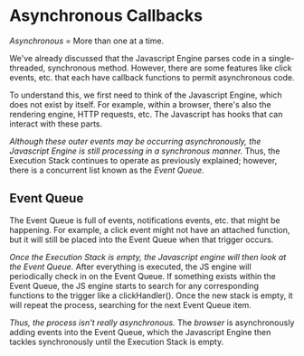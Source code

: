 # Asynchronous Callbacks

*Asynchronous* = More than one at a time.

We've already discussed that the Javascript Engine parses code in a single-threaded, synchronous method. However, there are some features like click events, etc. that each have callback functions to permit asynchronous code.

To understand this, we first need to think of the Javascript Engine, which does not exist by itself. For example, within a browser, there's also the rendering engine, HTTP requests, etc. The Javascript has hooks that can interact with these parts.

_Although these outer events may be occurring asynchronously, the Javascript Engine is still processing in a synchronous manner._ Thus, the Execution Stack continues to operate as previously explained; however, there is a concurrent list known as the *Event Queue*.

## Event Queue

The Event Queue is full of events, notifications events, etc. that might be happening. For example, a click event might not have an attached function, but it will still be placed into the Event Queue when that trigger occurs.

_Once the Execution Stack is empty, the Javascript engine will then look at the Event Queue._ After everything is executed, the JS engine will periodically check in on the Event Queue. If something exists within the Event Queue, the JS engine starts to search for any corresponding functions to the trigger like a clickHandler(). Once the new stack is empty, it will repeat the process, searching for the next Event Queue item.

_Thus, the process isn't *really* asynchronous._ The _browser_ is asynchronously adding events into the Event Queue, which the Javascript Engine then tackles synchronously until the Execution Stack is empty.
